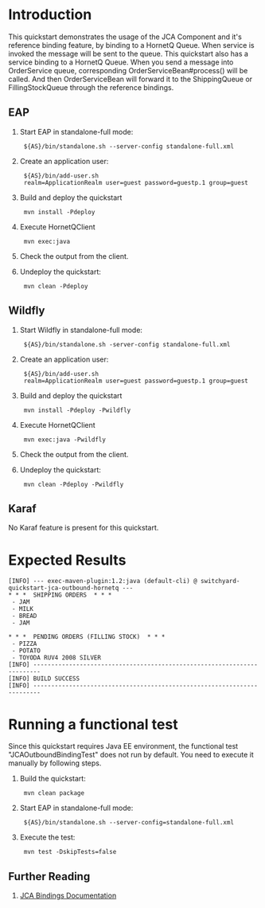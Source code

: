 Introduction
============
This quickstart demonstrates the usage of the JCA Component and it's reference binding feature,
by binding to a HornetQ Queue. When service is invoked the message will be sent to the queue.
This quickstart also has a service binding to a HornetQ Queue. When you send a message into 
OrderService queue, corresponding OrderServiceBean#process() will be called. And then
OrderServiceBean will forward it to the ShippingQueue or FillingStockQueue through the reference bindings.


EAP
----------
1. Start EAP in standalone-full mode:

        ${AS}/bin/standalone.sh --server-config standalone-full.xml

2. Create an application user:

        ${AS}/bin/add-user.sh 
        realm=ApplicationRealm user=guest password=guestp.1 group=guest

3. Build and deploy the quickstart

        mvn install -Pdeploy

4. Execute HornetQClient

        mvn exec:java

5. Check the output from the client.

6. Undeploy the quickstart:

        mvn clean -Pdeploy


Wildfly
----------
1. Start Wildfly in standalone-full mode:

        ${AS}/bin/standalone.sh -server-config standalone-full.xml

2. Create an application user:

        ${AS}/bin/add-user.sh
        realm=ApplicationRealm user=guest password=guestp.1 group=guest

3. Build and deploy the quickstart

        mvn install -Pdeploy -Pwildfly

4. Execute HornetQClient

        mvn exec:java -Pwildfly

5. Check the output from the client.

6. Undeploy the quickstart:

        mvn clean -Pdeploy -Pwildfly


Karaf
----------
No Karaf feature is present for this quickstart.



Expected Results
================
```
[INFO] --- exec-maven-plugin:1.2:java (default-cli) @ switchyard-quickstart-jca-outbound-hornetq ---
* * *  SHIPPING ORDERS  * * *
 - JAM
 - MILK
 - BREAD
 - JAM

* * *  PENDING ORDERS (FILLING STOCK)  * * *
 - PIZZA
 - POTATO
 - TOYODA RUV4 2008 SILVER
[INFO] ------------------------------------------------------------------------
[INFO] BUILD SUCCESS
[INFO] ------------------------------------------------------------------------
```

Running a functional test
=========================

Since this quickstart requires Java EE environment, the functional test
"JCAOutboundBindingTest" does not run by default. You need to execute it manually
by following steps.

1. Build the quickstart:

        mvn clean package

2. Start EAP in standalone-full mode:

        ${AS}/bin/standalone.sh --server-config=standalone-full.xml

3. Execute the test:

        mvn test -DskipTests=false

## Further Reading

1. [JCA Bindings Documentation](https://docs.jboss.org/author/display/SWITCHYARD/JCA)
